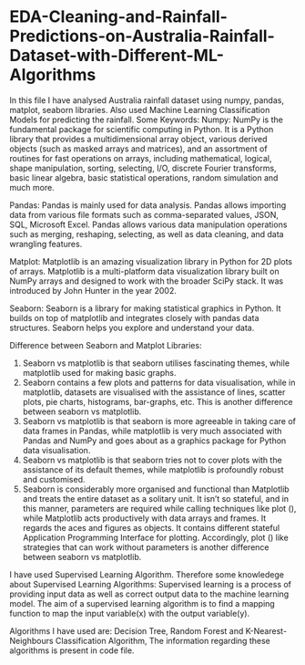 # EDA-Cleaning-and-Rainfall-Predictions-on-Australia-Rainfall-Dataset-with-Different-ML-Algorithms
In this file I have analysed Australia rainfall dataset using numpy, pandas, matplot, seaborn libraries. Also used Machine Learning Classification Models for predicting the rainfall.
Some Keywords:
Numpy: NumPy is the fundamental package for scientific computing in Python.
It is a Python library that provides a multidimensional array object, various derived objects (such as masked arrays and matrices), and an assortment of routines for
fast operations on arrays, including mathematical, logical, shape manipulation, sorting, selecting, I/O, discrete Fourier transforms, basic linear algebra, basic statistical
operations, random simulation and much more.

Pandas: Pandas is mainly used for data analysis. Pandas allows importing data from various file formats such as comma-separated values, JSON, SQL, Microsoft Excel.
Pandas allows various data manipulation operations such as merging, reshaping, selecting, as well as data cleaning, and data wrangling features.

Matplot: Matplotlib is an amazing visualization library in Python for 2D plots of arrays. Matplotlib is a multi-platform data visualization library built on NumPy arrays
and designed to work with the broader SciPy stack. It was introduced by John Hunter in the year 2002.

Seaborn: Seaborn is a library for making statistical graphics in Python. It builds on top of matplotlib and integrates closely with pandas data structures.
Seaborn helps you explore and understand your data.

Difference between Seaborn and Matplot Libraries:
1. Seaborn vs matplotlib is that seaborn utilises fascinating themes, while matplotlib used for making basic graphs.
2. Seaborn contains a few plots and patterns for data visualisation, while in matplotlib, datasets are visualised with the assistance of lines, scatter plots,
pie charts, histograms, bar-graphs, etc. This is another difference between seaborn vs matplotlib.
3. Seaborn vs matplotlib is that seaborn is more agreeable in taking care of data frames in Pandas, while matplotlib is very much associated with Pandas and NumPy and goes
about as a graphics package for Python data visualisation.
4. Seaborn vs matplotlib is that seaborn tries not to cover plots with the assistance of its default themes, while matplotlib is profoundly robust and customised.
5. Seaborn is considerably more organised and functional than Matplotlib and treats the entire dataset as a solitary unit. It isn’t so stateful, and in this manner,
parameters are required while calling techniques like plot (), while Matplotlib acts productively with data arrays and frames. It regards the aces and figures as objects.
It contains different stateful Application Programming Interface for plotting. Accordingly, plot () like strategies that can work without parameters is another difference
between seaborn vs matplotlib.

I have used Supervised Learning Algorithm.
Therefore some knowledege about Supervised Learning Algorithms:
Supervised learning is a process of providing input data as well as correct output data to the machine learning model. The aim of a supervised learning algorithm is to find
a mapping function to map the input variable(x) with the output variable(y).

Algorithms I have used are: Decision Tree, Random Forest and K-Nearest-Neighbours Classification Algorithm,
The information regarding these algorithms is present in code file. 
